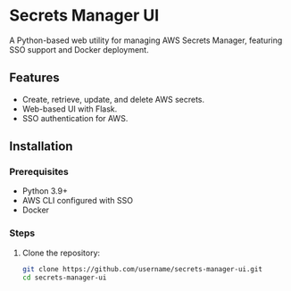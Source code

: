 # Secrets Manager UI

A Python-based web utility for managing AWS Secrets Manager, featuring SSO support and Docker deployment.

## Features
- Create, retrieve, update, and delete AWS secrets.
- Web-based UI with Flask.
- SSO authentication for AWS.

## Installation

### Prerequisites
- Python 3.9+
- AWS CLI configured with SSO
- Docker

### Steps
1. Clone the repository:
   ```bash
   git clone https://github.com/username/secrets-manager-ui.git
   cd secrets-manager-ui
